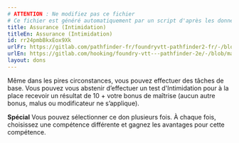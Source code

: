 ```yaml
---
# ATTENTION : Ne modifiez pas ce fichier
# Ce fichier est généré automatiquement par un script d'après les données du module Foundry VTT officiel et de sa traduction
title: Assurance (Intimidation)
titleEn: Assurance (Intimidation)
id: rr24pmbBkxEox9Xk
urlFr: https://gitlab.com/pathfinder-fr/foundryvtt-pathfinder2-fr/-/blob/master/data/feats/rr24pmbBkxEox9Xk.htm
urlEn: https://gitlab.com/hooking/foundry-vtt---pathfinder-2e/-/blob/master/packs/data/feats.db/assurance-intimidation.json
layout: dons
---
```

Même dans les pires circonstances, vous pouvez effectuer des tâches de base. Vous pouvez vous abstenir d’effectuer un test d'Intimidation pour à la place recevoir un résultat de 10 + votre bonus de maîtrise (aucun autre bonus, malus ou modificateur ne s’applique).

**Spécial** Vous pouvez sélectionner ce don plusieurs fois. À chaque fois, choisissez une compétence différente et gagnez les avantages pour cette compétence.
